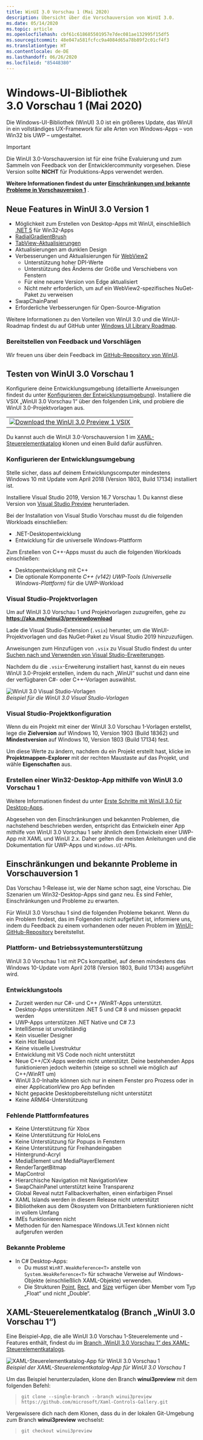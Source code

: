 ```yaml
---
title: WinUI 3.0 Vorschau 1 (Mai 2020)
description: Übersicht über die Vorschauversion von WinUI 3.0.
ms.date: 05/14/2020
ms.topic: article
ms.openlocfilehash: cbf61c618685501957e7dec081ae132995f15df5
ms.sourcegitcommit: 48e047a581fcfcc9a4084d65a78b89f2c01cf4f3
ms.translationtype: HT
ms.contentlocale: de-DE
ms.lasthandoff: 06/26/2020
ms.locfileid: "85448380"
---
```

# <a name="windows-ui-library-30-preview-1-may-2020"></a>Windows-UI-Bibliothek 3.0 Vorschau 1 (Mai 2020)

Die Windows-UI-Bibliothek (WinUI) 3.0 ist ein größeres Update, das WinUI in ein vollständiges UX-Framework für alle Arten von Windows-Apps – von Win32 bis UWP – umgestaltet.

> [!Important]
> Die WinUI 3.0-Vorschauversion ist für eine frühe Evaluierung und zum Sammeln von Feedback von der Entwicklercommunity vorgesehen. Diese Version sollte **NICHT** für Produktions-Apps verwendet werden.
>
> **Weitere Informationen findest du unter [Einschränkungen und bekannte Probleme in Vorschauversion 1](#preview-1-limitations-and-known-issues)** .
## <a name="new-features-in-winui-30-preview-1"></a>Neue Features in WinUI 3.0 Version 1

- Möglichkeit zum Erstellen von Desktop-Apps mit WinUI, einschließlich [.NET 5](https://github.com/dotnet/core/tree/master/release-notes/5.0) für Win32-Apps
- [RadialGradientBrush](/windows/uwp/design/style/brushes#radial-gradient-brushes)
- [TabView-Aktualisierungen](/windows/uwp/design/controls-and-patterns/tab-view)
- Aktualisierungen am dunklen Design
- Verbesserungen und Aktualisierungen für [WebView2](https://docs.microsoft.com/microsoft-edge/hosting/webview2)
  - Unterstützung hoher DPI-Werte
  - Unterstützung des Änderns der Größe und Verschiebens von Fenstern
  - Für eine neuere Version von Edge aktualisiert
  - Nicht mehr erforderlich, um auf ein WebView2-spezifisches NuGet-Paket zu verweisen
- SwapChainPanel
- Erforderliche Verbesserungen für Open-Source-Migration

Weitere Informationen zu den Vorteilen von WinUI 3.0 und die WinUI-Roadmap findest du auf GitHub unter [Windows UI Library Roadmap](https://github.com/microsoft/microsoft-ui-xaml/blob/master/docs/roadmap.md).

### <a name="provide-feedback-and-suggestions"></a>Bereitstellen von Feedback und Vorschlägen

Wir freuen uns über dein Feedback im [GitHub-Repository von WinUI](https://github.com/microsoft/microsoft-ui-xaml/issues/new/choose).

## <a name="try-winui-30-preview-1"></a>Testen von WinUI 3.0 Vorschau 1

Konfiguriere deine Entwicklungsumgebung (detaillierte Anweisungen findest du unter [Konfigurieren der Entwicklungsumgebung](#configure-your-dev-environment)). Installiere die VSIX „WinUI 3.0 Vorschau 1“ über den folgenden Link, und probiere die WinUI 3.0-Projektvorlagen aus.

<table>
<tr>
<td align="center">
<a href="https://aka.ms/winui3/previewdownload"><img src="images/downloadbuttontx.png" alt="Download the WinUI 3.0 Preview 1 VSIX"/></a>
<!--
<br/>
<a href="https://aka.ms/winui3/previewdownload">Download the WinUI 3.0 Preview 1 VSIX</a>
-->
</td>
</tr>
</table>

Du kannst auch die WinUI 3.0-Vorschauversion 1 im [XAML-Steuerelementkatalog](#xaml-controls-gallery-winui-30-preview-1-branch) klonen und einen Build dafür ausführen.

### <a name="configure-your-dev-environment"></a>Konfigurieren der Entwicklungsumgebung

Stelle sicher, dass auf deinem Entwicklungscomputer mindestens Windows 10 mit Update vom April 2018 (Version 1803, Build 17134) installiert ist.

Installiere Visual Studio 2019, Version 16.7 Vorschau 1. Du kannst diese Version von [Visual Studio Preview](https://visualstudio.microsoft.com/vs/preview) herunterladen.

Bei der Installation von Visual Studio Vorschau musst du die folgenden Workloads einschließen:

- .NET-Desktopentwicklung
- Entwicklung für die universelle Windows-Plattform

Zum Erstellen von C++-Apps musst du auch die folgenden Workloads einschließen:

- Desktopentwicklung mit C++
- Die optionale Komponente *C++ (v142) UWP-Tools (Universelle Windows-Plattform)* für die UWP-Workload

### <a name="visual-studio-project-templates"></a>Visual Studio-Projektvorlagen

Um auf WinUI 3.0 Vorschau 1 und Projektvorlagen zuzugreifen, gehe zu **https://aka.ms/winui3/previewdownload**

Lade die Visual Studio-Extension (`.vsix`) herunter, um die WinUI-Projektvorlagen und das NuGet-Paket zu Visual Studio 2019 hinzuzufügen.

Anweisungen zum Hinzufügen von `.vsix` zu Visual Studio findest du unter [Suchen nach und Verwenden von Visual Studio-Erweiterungen](https://docs.microsoft.com/visualstudio/ide/finding-and-using-visual-studio-extensions?view=vs-2019#install-without-using-the-manage-extensions-dialog-box).

Nachdem du die `.vsix`-Erweiterung installiert hast, kannst du ein neues WinUI 3.0-Projekt erstellen, indem du nach „WinUI“ suchst und dann eine der verfügbaren C#- oder C++-Vorlagen auswählst.

![WinUI 3.0 Visual Studio-Vorlagen](images/WinUI3Templates.png)<br/>
*Beispiel für die WinUI 3.0 Visual Studio-Vorlagen*

### <a name="visual-studio-project-configuration"></a>Visual Studio-Projektkonfiguration

Wenn du ein Projekt mit einer der WinUI 3.0 Vorschau 1-Vorlagen erstellst, lege die **Zielversion** auf Windows 10, Version 1903 (Build 18362) und **Mindestversion** auf Windows 10, Version 1803 (Build 17134) fest.

Um diese Werte zu ändern, nachdem du ein Projekt erstellt hast, klicke im **Projektmappen-Explorer** mit der rechten Maustaste auf das Projekt, und wähle **Eigenschaften** aus.

### <a name="creating-a-desktop-win32-app-with-winui-30-preview-1"></a>Erstellen einer Win32-Desktop-App mithilfe von WinUI 3.0 Vorschau 1

Weitere Informationen findest du unter [Erste Schritte mit WinUI 3.0 für Desktop-Apps](get-started-winui3-for-desktop.md).

Abgesehen von den Einschränkungen und bekannten Problemen, die nachstehend beschrieben werden, entspricht das Entwickeln einer App mithilfe von WinUI 3.0 Vorschau 1 sehr ähnlich dem Entwickeln einer UWP-App mit XAML und WinUI 2.x. Daher gelten die meisten Anleitungen und die Dokumentation für UWP-Apps und `Windows.UI`-APIs.

## <a name="preview-1-limitations-and-known-issues"></a>Einschränkungen und bekannte Probleme in Vorschauversion 1

Das Vorschau 1-Release ist, wie der Name schon sagt, eine Vorschau. Die Szenarien um Win32-Desktop-Apps sind ganz neu. Es sind Fehler, Einschränkungen und Probleme zu erwarten.

Für WinUI 3.0 Vorschau 1 sind die folgenden Probleme bekannt. Wenn du ein Problem findest, das im Folgenden nicht aufgeführt ist, informiere uns, indem du Feedback zu einem vorhandenen oder neuen Problem im [WinUI-GitHub-Repository](https://github.com/microsoft/microsoft-ui-xaml/issues/new/choose) bereitstellst.

### <a name="platform-and-os-support"></a>Plattform- und Betriebssystemunterstützung

WinUI 3.0 Vorschau 1 ist mit PCs kompatibel, auf denen mindestens das Windows 10-Update vom April 2018 (Version 1803, Build 17134) ausgeführt wird.

### <a name="developer-tools"></a>Entwicklungstools

- Zurzeit werden nur C#- und C++ /WinRT-Apps unterstützt.
- Desktop-Apps unterstützen .NET 5 und C# 8 und müssen gepackt werden
- UWP-Apps unterstützen .NET Native und C# 7.3
- IntelliSense ist unvollständig
- Kein visueller Designer
- Kein Hot Reload
- Keine visuelle Livestruktur
- Entwicklung mit VS Code noch nicht unterstützt
- Neue C++/CX-Apps werden nicht unterstützt. Deine bestehenden Apps funktionieren jedoch weiterhin (steige so schnell wie möglich auf C++/WinRT um)
- WinUI 3.0-Inhalte können sich nur in einem Fenster pro Prozess oder in einer ApplicationView pro App befinden
- Nicht gepackte Desktopbereitstellung nicht unterstützt
- Keine ARM64-Unterstützung

### <a name="missing-platform-features"></a>Fehlende Plattformfeatures

- Keine Unterstützung für Xbox
- Keine Unterstützung für HoloLens
- Keine Unterstützung für Popups in Fenstern
- Keine Unterstützung für Freihandeingaben
- Hintergrund-Acryl
- MediaElement und MediaPlayerElement
- RenderTargetBitmap
- MapControl
- Hierarchische Navigation mit NavigationView
- SwapChainPanel unterstützt keine Transparenz
- Global Reveal nutzt Fallbackverhalten, einen einfarbigen Pinsel
- XAML Islands werden in diesem Release nicht unterstützt
- Bibliotheken aus dem Ökosystem von Drittanbietern funktionieren nicht in vollem Umfang
- IMEs funktionieren nicht
- Methoden für den Namespace Windows.UI.Text können nicht aufgerufen werden

### <a name="known-issues"></a>Bekannte Probleme

- In C# Desktop-Apps:
   - Du musst `WinRT.WeakReference<T>` anstelle von `System.WeakReference<T>` für schwache Verweise auf Windows-Objekte (einschließlich XAML-Objekte) verwenden.
   - Die Strukturen [Point](https://docs.microsoft.com/uwp/api/Windows.Foundation.Point), [Rect](https://docs.microsoft.com/uwp/api/Windows.Foundation.Rect), and [Size](https://docs.microsoft.com/uwp/api/Windows.Foundation.Size) verfügen über Member vom Typ „Float“ und nicht „Double“.


## <a name="xaml-controls-gallery-winui-30-preview-1-branch"></a>XAML-Steuerelementkatalog (Branch „WinUI 3.0 Vorschau 1“)

Eine Beispiel-App, die alle WinUI 3.0 Vorschau 1-Steuerelemente und -Features enthält, findest du im [Branch „WinUI 3.0 Vorschau 1“ des XAML-Steuerelementkatalogs](https://github.com/microsoft/Xaml-Controls-Gallery/tree/winui3preview).

![XAML-Steuerelementkatalog-App für WinUI 3.0 Vorschau 1](images/WinUI3XamlControlsGallery.png)<br/>
*Beispiel der XAML-Steuerelementkatalog-App für WinUI 3.0 Vorschau 1*

Um das Beispiel herunterzuladen, klone den Branch **winui3preview** mit dem folgenden Befehl:

> `git clone --single-branch --branch winui3preview https://github.com/microsoft/Xaml-Controls-Gallery.git`

Vergewissere dich nach dem Klonen, dass du in der lokalen Git-Umgebung zum Branch **winui3preview** wechselst:

> `git checkout winui3preview`
